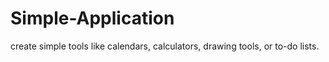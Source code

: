 # Simple-Application
create simple tools like calendars, calculators, drawing tools, or to-do lists.
